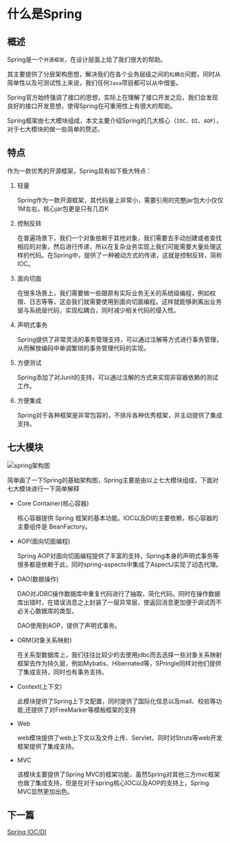 # 什么是Spring

## 概述

Spring是一个`开源框架`，在设计层面上给了我们很大的帮助。

其主要提供了分层架构思想，解决我们在各个业务层级之间的`松耦合`问题，同时从简单性以及可测试性上来说，我们任何`Java`项目都可以从中借鉴。

Spring官方始终强调了接口的思想，实际上在理解了接口开发之后，我们会发现良好的接口开发思想，使得Spring在可重用性上有很大的帮助。

Spring框架由七大模块组成，本文主要介绍Spring的几大核心（`IOC`、`DI`、`AOP`），对于七大模块的做一些简单的赘述。

## 特点

作为一款优秀的开源框架，Spring具有如下极大特点：

1. 轻量

    Spring作为一款开源框架，其代码量上非常小，需要引用的完整jar包大小仅仅1M左右，核心jar包更是只有几百K

2. 控制反转

    在普遍场景下，我们一个对象依赖于其他对象，我们需要去手动创建或者查找相应的对象，然后进行传递，所以在复杂业务实现上我们可能需要大量处理这样的代码。在Spring中，提供了一种被动方式的传递，这就是控制反转，简称IOC。

3. 面向切面

    在很多场景上，我们需要做一些跟原有实际业务无关的系统级编程，例如权限、日志等等，这会我们就需要使用到面向切面编程。这样就能够剥离出业务层与系统层代码，实现松耦合，同时减少相关代码的侵入性。

4. 声明式事务

    Spring提供了非常灵活的事务管理支持，可以通过注解等方式进行事务管理，从而解放编码中单调繁琐的事务管理代码的实现。

5. 方便测试

    Spring添加了对Junit的支持，可以通过注解的方式来实现非容器依赖的测试工作。

6. 方便集成

    Spring对于各种框架是非常包容的，不排斥各种优秀框架，并主动提供了集成支持。

## 七大模块

![spring架构图](https://github.com/stwyj/spring-essay/blob/master/document/img/spring.png)

简单画了一下Spring的基础架构图，Spring主要是由以上七大模块组成，下面对七大模块进行一下简单解释

- Core Container(核心容器) 

    核心容器提供 Spring 框架的基本功能。IOC以及DI的主要依赖，核心容器的主要组件是 BeanFactory。

- AOP(面向切面编程)

    Spring AOP对面向切面编程提供了丰富的支持，Spring本身的声明式事务等很多都是依赖于此，同时spring-aspects中集成了AspectJ实现了动态代理。

- DAO(数据操作)

    DAO对JDBC操作数据库中重复代码进行了抽取，简化代码。同时在操作数据库出错时，在错误消息之上封装了一层异常层，使返回消息更加便于调试而不必关心数据库的类型。

    DAO使用到AOP，提供了声明式事务。

- ORM(对象关系映射)

    在关系型数据库上，我们往往比较少的去使用jdbc而去选择一些对象关系映射框架去作为持久层，例如Mybatis、Hibernated等，SPringle同样对他们提供了集成支持，同时也有事务支持。

- Context(上下文)

    此模块提供了Spring上下文配置，同时提供了国际化信息以及mail、校验等功能,还提供了对FreeMarker等模板框架的支持

- Web

    web模块提供了web上下文以及文件上传、Servlet，同时对Struts等web开发框架提供了集成支持。

- MVC

    该模块主要提供了Spring MVC的框架功能，虽然Spring对其他三方mvc框架也做了集成支持，但是在对于spring核心IOC以及AOP的支持上，Spring MVC显然更加出色。

## 下一篇

[Spring IOC/DI](/document/spring控制反转与依赖注入.md)
